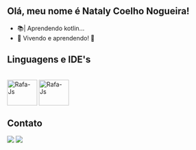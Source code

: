 ## Olá, meu nome é Nataly Coelho Nogueira!

- 📚| Aprendendo kotlin...
-  🌱 Vivendo e aprendendo! 🧠
## Linguagens e IDE's
          
<div style="display: inline_block"><br>
  <img align="center" alt="Rafa-Js" height="60" width="70" src="https://cdn.jsdelivr.net/gh/devicons/devicon/icons/kotlin/kotlin-original-wordmark.svg">
  <img align="center" alt="Rafa-Js" height="60" width="70" src="https://cdn.jsdelivr.net/gh/devicons/devicon/icons/androidstudio/androidstudio-original-wordmark.svg">
</div>
    
## Contato
    
<div>
  <a href = "mailto:coelho.nogueira10@gmail.com"><img src="https://img.shields.io/badge/Gmail-D14836?style=for-the-badge&logo=gmail&logoColor=white" target="_blank"></a>
  <a href="https://www.instagram.com/natalycoelhonogueira/" target="_blank"><img src="https://img.shields.io/badge/-Instagram-%23E4405F?style=for-the-badge&logo=instagram&logoColor=white" target="_blank"></a>
</div>
